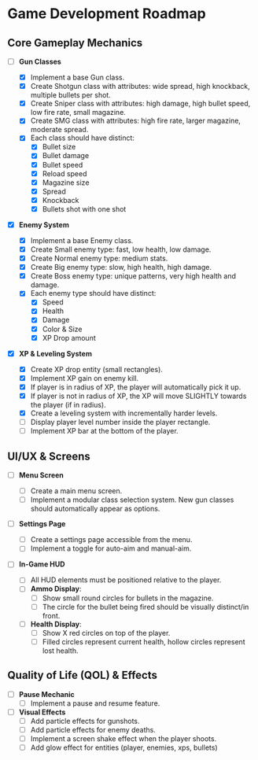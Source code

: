 # Game Development Roadmap

## Core Gameplay Mechanics

- [ ] **Gun Classes**

  - [x] Implement a base Gun class.
  - [x] Create Shotgun class with attributes: wide spread, high knockback, multiple bullets per shot.
  - [x] Create Sniper class with attributes: high damage, high bullet speed, low fire rate, small magazine.
  - [x] Create SMG class with attributes: high fire rate, larger magazine, moderate spread.
  - [x] Each class should have distinct:
    - [x] Bullet size
    - [x] Bullet damage
    - [x] Bullet speed
    - [x] Reload speed
    - [x] Magazine size
    - [x] Spread
    - [x] Knockback
    - [x] Bullets shot with one shot

- [x] **Enemy System**

  - [x] Implement a base Enemy class.
  - [x] Create Small enemy type: fast, low health, low damage.
  - [x] Create Normal enemy type: medium stats.
  - [x] Create Big enemy type: slow, high health, high damage.
  - [x] Create Boss enemy type: unique patterns, very high health and damage.
  - [x] Each enemy type should have distinct:
    - [x] Speed
    - [x] Health
    - [x] Damage
    - [x] Color & Size
    - [x] XP Drop amount

- [x] **XP & Leveling System**
  - [x] Create XP drop entity (small rectangles).
  - [x] Implement XP gain on enemy kill.
  - [x] If player is in radius of XP, the player will automatically pick it up.
  - [x] If player is not in radius of XP, the XP will move SLIGHTLY towards the player (if in radius).
  - [x] Create a leveling system with incrementally harder levels.
  - [ ] Display player level number inside the player rectangle.
  - [ ] Implement XP bar at the bottom of the player.

## UI/UX & Screens

- [ ] **Menu Screen**

  - [ ] Create a main menu screen.
  - [ ] Implement a modular class selection system. New gun classes should automatically appear as options.

- [ ] **Settings Page**

  - [ ] Create a settings page accessible from the menu.
  - [ ] Implement a toggle for auto-aim and manual-aim.

- [ ] **In-Game HUD**
  - [ ] All HUD elements must be positioned relative to the player.
  - [ ] **Ammo Display**:
    - [ ] Show small round circles for bullets in the magazine.
    - [ ] The circle for the bullet being fired should be visually distinct/in front.
  - [ ] **Health Display**:
    - [ ] Show X red circles on top of the player.
    - [ ] Filled circles represent current health, hollow circles represent lost health.

## Quality of Life (QOL) & Effects

- [ ] **Pause Mechanic**
  - [ ] Implement a pause and resume feature.
- [ ] **Visual Effects**
  - [ ] Add particle effects for gunshots.
  - [ ] Add particle effects for enemy deaths.
  - [ ] Implement a screen shake effect when the player shoots.
  - [ ] Add glow effect for entities (player, enemies, xps, bullets)

